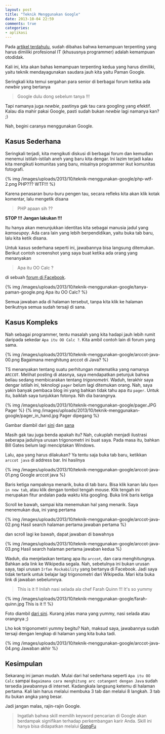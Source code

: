```yaml
---
layout: post
title: "Teknik Menggunakan Google"
date: 2013-10-04 22:59
comments: true
categories: 
- aplikasi
---
```


Pada [artikel terdahulu](http://software.endy.muhardin.com/life/otodidak/), sudah dibahas bahwa kemampuan terpenting yang harus dimiliki profesional IT (khususnya programmer) adalah kemampuan otodidak. 

Kali ini, kita akan bahas kemampuan terpenting kedua yang harus dimiliki, yaitu teknik mendayagunakan saudara jauh kita yaitu Paman Google.

Seringkali kita temui sergahan para senior di berbagai forum ketika ada _newbie_ yang bertanya

> Google dulu dong sebelum tanya !!!

Tapi namanya juga _newbie_, pastinya gak tau cara googling yang efektif. Kalau dia mahir pakai Google, pasti sudah bukan _newbie_ lagi namanya kan? ;)

Nah, begini caranya menggunakan Google.

<!--more-->

## Kasus Sederhana ##

Seringkali terjadi, kita mengikuti diskusi di berbagai forum dan kemudian menemui istilah-istilah aneh yang baru kita dengar. Ini lazim terjadi kalau kita mengikuti komunitas yang baru, misalnya programmer ikut komunitas fotografi.

{% img /images/uploads/2013/10/teknik-menggunakan-google/php-wtf-2.png PHP??? WTF!!! %}


Karena penasaran buru-buru pengen tau, secara refleks kita akan klik kotak komentar, lalu mengetik disana

> PHP apaan sih ??

**STOP !!! Jangan lakukan !!!** 

Itu hanya akan menunjukkan identitas kita sebagai manusia jadul yang _kamseupay_. Ada cara lain yang lebih berpendidikan, yaitu buka tab baru, lalu kita ketik disana. 

Untuk kasus sederhana seperti ini, jawabannya bisa langsung ditemukan. Berikut contoh screenshot yang saya buat ketika ada orang yang menanyakan 

> Apa itu OO Calc ? 

di sebuah [forum di Facebook](https://www.facebook.com/groups/ForumJavaIndonesia/10151680460748017/?comment_id=10151680514093017).

{% img /images/uploads/2013/10/teknik-menggunakan-google/tanya-paman-google.png Apa itu OO Calc? %}

Semua jawaban ada di halaman tersebut, tanpa kita klik ke halaman berikutnya semua sudah tersaji di sana.

## Kasus Kompleks ##

Nah sebagai programmer, tentu masalah yang kita hadapi jauh lebih rumit daripada sekedar `Apa itu OO Calc ?`. Kita ambil contoh lain di forum yang sama. 

{% img /images/uploads/2013/10/teknik-menggunakan-google/arccot-java-00.png Bagaimana menghitung arccot di Java? %}

TS menanyakan tentang suatu perhitungan matematika yang namanya `ARCCOT`. Melihat posting di atasnya, saya mendapatkan petunjuk bahwa beliau sedang membicarakan tentang _trigonometri_. Waduh, terakhir saya dengar istilah ini, teknologi `pager` belum lagi ditemukan orang. Nah, saya yakin banyak pembaca blog ini yang bahkan tidak tahu apa itu `pager`. Untuk itu, baiklah saya tunjukkan fotonya. Nih dia barangnya. 

{% img /images/uploads/2013/10/teknik-menggunakan-google/pager.JPG Pager %}
{% img /images/uploads/2013/10/teknik-menggunakan-google/pager_in_hand.jpg Pager dipegang %}

Gambar diambil dari [sini](http://www.pagers.co.uk/shop/) dan [sana](http://www.ebay.com/itm/MOTOROLA-ADVISOR-II-VHF-PAGER-143-152-9875-MHz-EMS-FIRE-PAGER-with-ZOOM-/190645429104)

Masih gak tau juga benda apakah itu? Nah, cukuplah menjadi ilustrasi seberapa jadulnya urusan trigonometri ini buat saya. Pada masa itu, bahkan Bill Gates belum lagi menciptakan Windows. 

Lalu, apa yang harus dilakukan? Ya tentu saja buka tab baru, ketikkan `arccot java` di address bar. Ini hasilnya

{% img /images/uploads/2013/10/teknik-menggunakan-google/arccot-java-01.png Google arccot java %}

Baris ketiga nampaknya menarik, buka di tab baru. Bisa klik kanan lalu `Open in new tab`, atau klik dengan tombol tengah mouse. Klik tengah ini merupakan fitur andalan pada waktu kita googling. Buka link baris ketiga

Scroll ke bawah, sampai kita menemukan hal yang menarik. Saya menemukan dua, ini yang pertama 


{% img /images/uploads/2013/10/teknik-menggunakan-google/arccot-java-02.png Hasil search halaman pertama jawaban pertama %}

dan scroll lagi ke bawah, dapat jawaban di bawahnya

{% img /images/uploads/2013/10/teknik-menggunakan-google/arccot-java-03.png Hasil search halaman pertama jawaban kedua %}

Waduh, dia menjelaskan tentang apa itu `arccot`, dan cara menghitungnya. Bahkan ada link ke Wikipedia segala. Nah, sebetulnya ini bukan urusan saya, tapi urusan `Irfan Rockability` yang bertanya di Facebook. Jadi saya tidak tertarik untuk belajar lagi trigonometri dari Wikipedia. Mari kita buka link di jawaban sebelumnya. 

> This is it !! Inilah nasi selada ala chef Farah Quinn !!! It's so yummy

{% img /images/uploads/2013/10/teknik-menggunakan-google/farah-quinn.jpg This is it !! %}

Foto diambil [dari sini](http://sidomi.com/68276/ala-chef-nya-farah-quinn-kena-tegur-kpi/). Kurang jelas mana yang yummy, nasi selada atau orangnya ;)

Lho kok trigonometri yummy begitu? Nah, maksud saya, jawabannya sudah tersaji dengan lengkap di halaman yang kita buka tadi.

{% img /images/uploads/2013/10/teknik-menggunakan-google/arccot-java-04.png Jawaban akhir %}

## Kesimpulan ##

Sekarang ini jaman mudah. Mulai dari hal sederhana seperti `Apa itu OO Calc` sampai `Bagaimana cara menghitung arc cotangent dengan Java` sudah tersedia jawabannya di internet. Kadangkala langsung ketemu di halaman pertama. Kali lain harus melalui membuka 3 tab dan melalui 8 langkah. 3 tab itu bukan angka yang besar. 

Jadi jangan malas, rajin-rajin Google. 

> Ingatlah bahwa skill memilih keyword pencarian di Google akan berdampak signifikan terhadap perkembangan karir Anda. Skill ini hanya bisa didapatkan melalui [GongFu](http://software.endy.muhardin.com/life/lan-na-zha/)


